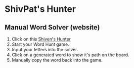 # ShivPat's Hunter
## Manual Word Solver (website)
1. Click on this [Shiven's Hunter](https://shivenpatel399.github.io/Word-Hunt-hehe/)
2. Start your Word Hunt game.
2. Input your letters into the solver.
3. Click on a generated word to show it's path on the board.
3. Manually copy the word back into the game.
